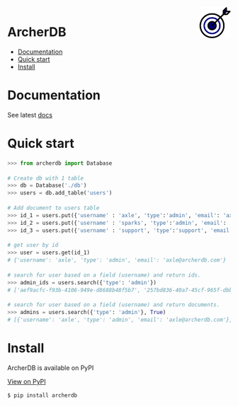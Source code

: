 <img align="right" src="https://raw.githubusercontent.com/axle-pi/archerdb/main/docs/_static/logo_only.svg" alt="logo" width="70px"> 


# ArcherDB



- [Documentation](#documentation)
- [Quick start](#quickStart)
- [Install](#install)

<a id="documentation"></a>

# Documentation

See latest [docs](https://archerdb.readthedocs.io/en/latest/)

<a id="quickStart"></a>

# Quick start

```python
>>> from archerdb import Database

# Create db with 1 table
>>> db = Database('./db')
>>> users = db.add_table('users')

# Add document to users table
>>> id_1 = users.put({'username' : 'axle', 'type':'admin', 'email': 'axle@archerdb.com'})
>>> id_2 = users.put({'username' : 'sparks', 'type':'admin', 'email': 'sparks@archerdb.com'})
>>> id_3 = users.put({'username' : 'support', 'type':'support', 'email': 'email@archerdb.com'})

# get user by id
>>> user = users.get(id_1)
# {'username': 'axle', 'type': 'admin', 'email': 'axle@archerdb.com'}

# search for user based on a field (username) and return ids.
>>> admin_ids = users.search({'type': 'admin'})
# ['aef9acfc-f93b-4106-949e-d8688b48f5b7', '257bd836-40a7-45cf-965f-dbb2e61fdabf']

# search for user based on a field (username) and return documents.
>>> admins = users.search({'type': 'admin'}, True)
# [{'username': 'axle', 'type': 'admin', 'email': 'axle@archerdb.com'}, {'username': 'sparks', 'type': 'admin', 'email': 'sparks@archerdb.com'}]
```

<a id="install"></a>

# Install

ArcherDB is available on PyPI

[View on PyPI](https://pypi.org/project/archerdb/)

```
$ pip install archerdb
```

